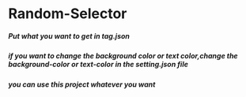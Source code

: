 # Random-Selector
##### Put what you want to get in tag.json
##### if you want to change the background color or text color,change the background-color or text-color in the setting.json file
##### you can use this project whatever you want
